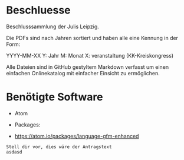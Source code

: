 # Beschluesse
Beschlusssammlung der Julis Leipzig.

Die PDFs sind nach Jahren sortiert und haben alle eine Kennung in der Form:

YYYY-MM-XX 
Y: Jahr
M: Monat
X: veranstaltung (KK-Kreiskongress)


Alle Dateien sind in GitHub gestyltem Markdown verfasst um einen einfachen Onlinekatalog mit einfacher Einsicht zu ermöglichen.

# Benötigte Software

* Atom
+ Packages:
* https://atom.io/packages/language-gfm-enhanced

```text {.line-numbers}
Stell dir vor, dies wäre der Antragstext
asdasd
```
